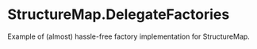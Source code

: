 StructureMap.DelegateFactories
==============================
Example of (almost) hassle-free factory implementation for StructureMap.